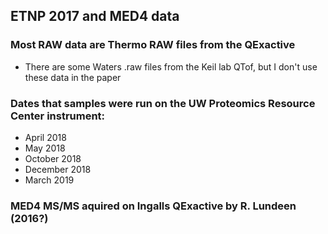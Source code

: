 ## ETNP 2017 and MED4 data

### Most RAW data are Thermo RAW files from the QExactive

- There are some Waters .raw files from the Keil lab QTof, but I don't use these data in the paper

### Dates that samples were run on the UW Proteomics Resource Center instrument:

- April 2018
- May 2018
- October 2018
- December 2018
- March 2019

### MED4 MS/MS aquired on Ingalls QExactive by R. Lundeen (2016?)
